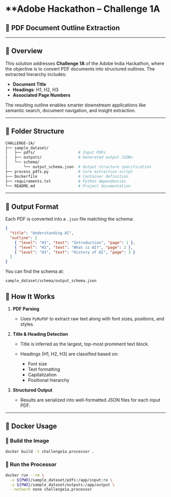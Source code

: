 
# **Adobe Hackathon – Challenge 1A  
## 🧠 PDF Document Outline Extraction

---

## 🚀 Overview

This solution addresses **Challenge 1A** of the Adobe India Hackathon, where the objective is to convert PDF documents into structured outlines. The extracted hierarchy includes:

- **Document Title**
- **Headings**: H1, H2, H3
- **Associated Page Numbers**

The resulting outline enables smarter downstream applications like semantic search, document navigation, and insight extraction.

---

## 📁 Folder Structure

```bash
CHALLENGE-1A/
├── sample_dataset/
│   ├── pdfs/                   # Input PDFs
│   ├── outputs/                # Generated output JSONs
│   └── schema/
│       └── output_schema.json  # Output structure specification
├── process_pdfs.py             # Core extraction script
├── Dockerfile                  # Container definition
├── requirements.txt            # Python dependencies
└── README.md                   # Project documentation
````

---

## 🧾 Output Format

Each PDF is converted into a `.json` file matching the schema:

```json
{
  "title": "Understanding AI",
  "outline": [
    { "level": "H1", "text": "Introduction", "page": 1 },
    { "level": "H2", "text": "What is AI?", "page": 2 },
    { "level": "H3", "text": "History of AI", "page": 3 }
  ]
}
```

You can find the schema at:

```
sample_dataset/schema/output_schema.json
```


## 🧠 How It Works

1. **PDF Parsing**

   * Uses `PyMuPDF` to extract raw text along with font sizes, positions, and styles.

2. **Title & Heading Detection**

   * Title is inferred as the largest, top-most prominent text block.
   * Headings (H1, H2, H3) are classified based on:

     * Font size
     * Text formatting
     * Capitalization
     * Positional hierarchy

3. **Structured Output**

   * Results are serialized into well-formatted JSON files for each input PDF.

---

## 🐳 Docker Usage

### 🧱 Build the Image

```bash
docker build -t challenge1a.processor .
```

### 🚀 Run the Processor

```bash
docker run --rm \
  -v ${PWD}/sample_dataset/pdfs:/app/input:ro \
  -v ${PWD}/sample_dataset/outputs:/app/output \
  --network none challenge1a.processor
```


